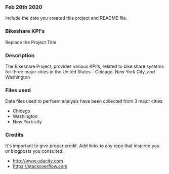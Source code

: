 ### Feb 28th 2020
Include the date you created this project and README file.

### Bikeshare KPI's
Replace the Project Title

### Description
The Bikeshare Project, provides various KPI's, related to bike share systems for three major cities in the United States - 
Chicago, New York City, and Washington

### Files used
Data files used to perfoem analysis have been collected from 3 major cities
* Chicago
* Washington
* New York city

### Credits
It's important to give proper credit. Add links to any repo that inspired you or blogposts you consulted.

* http://www.udacity.com
* https://stackoverflow.com